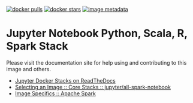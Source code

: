[![docker pulls](https://img.shields.io/docker/pulls/jupyter/all-spark-notebook.svg)](https://hub.docker.com/r/jupyter/all-spark-notebook/) [![docker stars](https://img.shields.io/docker/stars/jupyter/all-spark-notebook.svg)](https://hub.docker.com/r/jupyter/all-spark-notebook/) [![image metadata](https://images.microbadger.com/badges/image/jupyter/all-spark-notebook.svg)](https://microbadger.com/images/jupyter/all-spark-notebook "jupyter/all-spark-notebook image metadata")

# Jupyter Notebook Python, Scala, R, Spark Stack

Please visit the documentation site for help using and contributing to this image and others.

* [Jupyter Docker Stacks on ReadTheDocs](http://jupyter-docker-stacks.readthedocs.io/en/latest/index.html)
* [Selecting an Image :: Core Stacks :: jupyter/all-spark-notebook](http://jupyter-docker-stacks.readthedocs.io/en/latest/using/selecting.html#jupyter-all-spark-notebook)
* [Image Specifics :: Apache Spark](http://jupyter-docker-stacks.readthedocs.io/en/latest/using/specifics.html#apache-spark)
